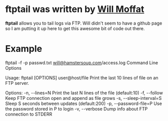 ftptail was written by [Will Moffat](http://hamstersoup.wordpress.com/about-will/) 
========

**ftptail** allows you to tail logs via FTP.  Will didn't seem to have a github page so I am putting it up here to get this awesome bit of code out there. 

Example
=======

ftptail -f -p passwd.txt will@hamstersoup.com/access.log
Command Line Options

Usage: ftptail [OPTIONS] user@host/file
Print the last 10 lines of file on an FTP server.

Options:
   -n, --lines=N           Print the last N lines of the file (default:10)
   -f, --follow            Keep FTP connection open and append as file grows
   -s, --sleep-interval=S  Sleep S seconds between updates    (default:200)
   -p, --password-file=P   Use the password stored in P to login
   -v, --verbose           Dump info about FTP connection to STDERR
